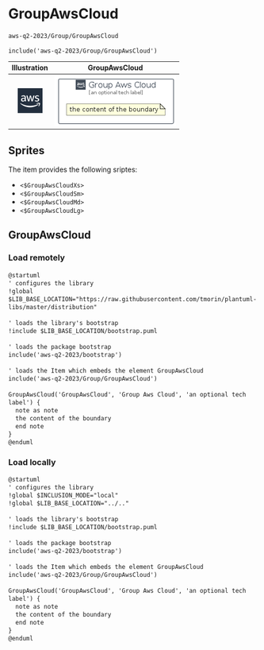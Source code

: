 # GroupAwsCloud


```text
aws-q2-2023/Group/GroupAwsCloud
```

```text
include('aws-q2-2023/Group/GroupAwsCloud')
```



| Illustration | GroupAwsCloud |
| :---: | :---: |
| ![illustration for Illustration](../../aws-q2-2023/Resource/GroupIcons/AwsCloud.png) | ![illustration for GroupAwsCloud](../../aws-q2-2023/Group/GroupAwsCloud.Local.png) |



## Sprites
The item provides the following sriptes:

- `<$GroupAwsCloudXs>`
- `<$GroupAwsCloudSm>`
- `<$GroupAwsCloudMd>`
- `<$GroupAwsCloudLg>`





## GroupAwsCloud

### Load remotely
```plantuml
@startuml
' configures the library
!global $LIB_BASE_LOCATION="https://raw.githubusercontent.com/tmorin/plantuml-libs/master/distribution"

' loads the library's bootstrap
!include $LIB_BASE_LOCATION/bootstrap.puml

' loads the package bootstrap
include('aws-q2-2023/bootstrap')

' loads the Item which embeds the element GroupAwsCloud
include('aws-q2-2023/Group/GroupAwsCloud')

GroupAwsCloud('GroupAwsCloud', 'Group Aws Cloud', 'an optional tech label') {
  note as note
  the content of the boundary
  end note
}
@enduml
```

### Load locally
```plantuml
@startuml
' configures the library
!global $INCLUSION_MODE="local"
!global $LIB_BASE_LOCATION="../.."

' loads the library's bootstrap
!include $LIB_BASE_LOCATION/bootstrap.puml

' loads the package bootstrap
include('aws-q2-2023/bootstrap')

' loads the Item which embeds the element GroupAwsCloud
include('aws-q2-2023/Group/GroupAwsCloud')

GroupAwsCloud('GroupAwsCloud', 'Group Aws Cloud', 'an optional tech label') {
  note as note
  the content of the boundary
  end note
}
@enduml
```

